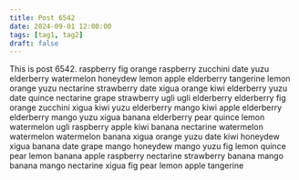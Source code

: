 ```yaml
---
title: Post 6542
date: 2024-09-01 12:00:00
tags: [tag1, tag2]
draft: false
---
```

This is post 6542.
raspberry
fig
orange
raspberry
zucchini
date
yuzu
elderberry
watermelon
honeydew
lemon
apple
elderberry
tangerine
lemon
orange
yuzu
nectarine
strawberry
date
xigua
orange
kiwi
elderberry
yuzu
date
quince
nectarine
grape
strawberry
ugli
ugli
elderberry
elderberry
fig
orange
zucchini
xigua
kiwi
yuzu
elderberry
mango
kiwi
apple
elderberry
elderberry
mango
yuzu
xigua
banana
elderberry
pear
quince
lemon
watermelon
ugli
raspberry
apple
kiwi
banana
nectarine
watermelon
watermelon
watermelon
banana
xigua
orange
yuzu
date
kiwi
honeydew
xigua
banana
date
grape
mango
honeydew
mango
yuzu
fig
lemon
quince
pear
lemon
banana
apple
raspberry
nectarine
strawberry
banana
mango
banana
mango
nectarine
xigua
fig
pear
lemon
apple
tangerine
